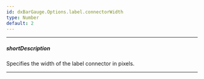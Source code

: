 ```yaml
---
id: dxBarGauge.Options.label.connectorWidth
type: Number
default: 2
---
```

---
##### shortDescription
Specifies the width of the label connector in pixels.

---
